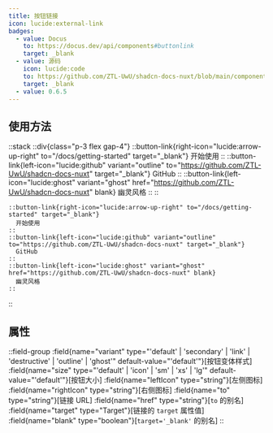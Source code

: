 ```yaml
---
title: 按钮链接
icon: lucide:external-link
badges:
  - value: Docus
    to: https://docus.dev/api/components#buttonlink
    target: _blank
  - value: 源码
    icon: lucide:code
    to: https://github.com/ZTL-UwU/shadcn-docs-nuxt/blob/main/components/content/ButtonLink.vue
    target: _blank
  - value: 0.6.5
---
```


## 使用方法

::stack
  ::div{class="p-3 flex gap-4"}
  ::button-link{right-icon="lucide:arrow-up-right" to="/docs/getting-started" target="_blank"}
    开始使用
  ::
  ::button-link{left-icon="lucide:github" variant="outline" to="https://github.com/ZTL-UwU/shadcn-docs-nuxt" target="_blank"}
    GitHub
  ::
  ::button-link{left-icon="lucide:ghost" variant="ghost" href="https://github.com/ZTL-UwU/shadcn-docs-nuxt" blank}
    幽灵风格
  ::
  ::
  ```mdc
  ::button-link{right-icon="lucide:arrow-up-right" to="/docs/getting-started" target="_blank"}
    开始使用
  ::
  ::button-link{left-icon="lucide:github" variant="outline" to="https://github.com/ZTL-UwU/shadcn-docs-nuxt" target="_blank"}
    GitHub
  ::
  ::button-link{left-icon="lucide:ghost" variant="ghost" href="https://github.com/ZTL-UwU/shadcn-docs-nuxt" blank}
    幽灵风格
  ::
  ```
::

## 属性

::field-group
  :field{name="variant" type="'default' | 'secondary' | 'link' | 'destructive' | 'outline' | 'ghost'" default-value="'default'"}[按钮变体样式]
  :field{name="size" type="'default' | 'icon' | 'sm' | 'xs' | 'lg'" default-value="'default'"}[按钮大小]
  :field{name="leftIcon" type="string"}[左侧图标]
  :field{name="rightIcon" type="string"}[右侧图标]
  :field{name="to" type="string"}[链接 URL]
  :field{name="href" type="string"}[`to` 的别名]
  :field{name="target" type="Target"}[链接的 `target` 属性值]
  :field{name="blank" type="boolean"}[`target='_blank'` 的别名]
:: 